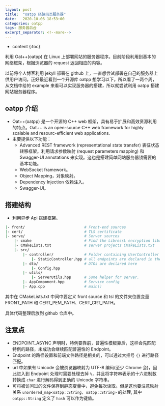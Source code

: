 ```yaml
---
layout: post
title:  "oatpp 搭建网页服务器"
date:   2020-10-06 18:53:00
categories: oatpp
tags: 服务器后台
excerpt_separator: <!--more-->
---
```


* content
{:toc}

利用 Oat++(oatpp) 在 Linux 上部署网站的服务器程序。目前阶段利用到基本的网络框架，根据浏览器的 request 返回相应的内容。
<!--more-->

以前将个人博客利用 jekyll 部署在 github 上，一直想尝试部署在自己的服务器上供用户访问。正好最近看到一个开源库 oatpp 想学习以下，所以看了一两个周，从文档中给的 example 来看可以实现服务器的搭建，所以就尝试利用 oatpp 搭建网站服务器程序。

## oatpp 介绍
* Oat++(oatpp) 是一个开源的 C++ web 框架，具有易于扩展和高效资源利用的特点。Oat++ is an open-source C++ web framework for highly scalable and resourc-efficient web applications.
* 主要提供以下功能：
  * Advanced REST framework (representational state transfer) 表征状态转移框架。利用请求参数映射 (request parameters mapping) 和 Swagger-UI annotations 来实现。这也是搭建简单网站服务器锁需要的基本功能。
  * WebSocket framework。
  * Object Mapping，对象映射。
  * Dependency Injection 依赖注入。
  * Swagger-UI。

## 搭建结构
* 利用异步 Api 搭建框架。

```bash
|- front/                           # Front-end sources
|- cert/                            # TLS certificate
|- serve/                           # Server sources
    |- cmake                        # Find the LibressL encryption library.
    |- CMakeLists.txt               # server projects CMakeLists.txt
    |- src/
        |- controller/              # Folder containing UserController where all endpoints are declared
            |- StaticController.hpp # all endpoints are declared in the file
        |- dto/                     # DTOs are declared here
            |- Config.hpp           
        |- utils/
            |- ServerUtils.hpp      # Some helper for server.
        |- AppComponent.hpp         # Service config
        |- App.cpp                  # main()
```

其中在 CMakeLists.txt 中间中要定义 front source 和 tsl 的文件夹位置变量 FRONT_PATH 和 CERT_PEM_PATH、CERT_CRT_PATH。

具体代码整理后放到 github 仓库中。

## 注意点
* ENDPOINT_ASYNC 声明时，特例要靠前，普遍性模板靠后，这样会先匹配特例的路径，未成功会继续匹配普遍性的 Endpoint。
* Endpoint 的路径设置和前端文件路径是相关的，可以通过大括号 `{}` 进行路径匹配。
* url 中如果有 Unicode 会被浏览器映射为 UTF-8 编码(至少 Chrome 会)，因此进入到 Endpoint 处理时需要处理去掉 `%`，并且将字符串表示的十六进制数转换成 `char` 进行解码得到正确的 Unicode 字符串。
* 可将被访问过的文件保存到静态变量中，避免每次读取。但是这也要注意映射关系 `unordered_map<oatpp::String, oatpp::String>` 的处理, 其中 `oatpp::String` 定义了 `hash` 可以作为键值。